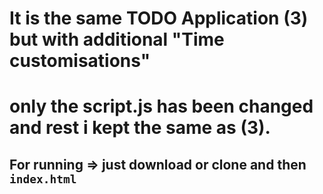 

# It is the same TODO Application (3) but with additional "Time customisations"

# only the script.js has been changed and rest i kept the same as (3).



## For running => just download or clone and then `index.html`